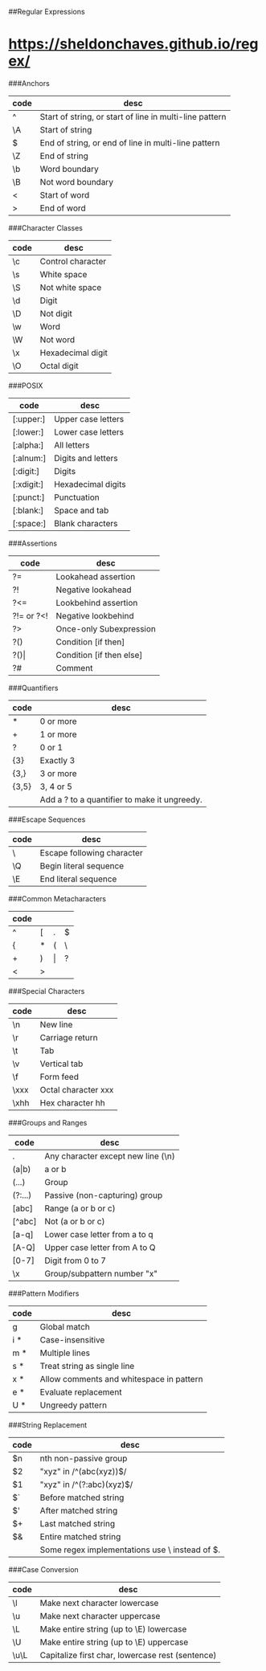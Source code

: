 ##Regular Expressions

# https://sheldonchaves.github.io/regex/

###Anchors

| code | desc |
|--------|--------|
|^|Start of string, or start of line in multi-line pattern
|\A|Start of string
|$|End of string, or end of line in multi-line pattern
|\Z|End of string
|\b|Word boundary
|\B|Not word boundary
|\<|Start of word
|\>|End of word

###Character Classes

| code | desc |
|--------|--------|
|\c|Control character
|\s|White space
|\S|Not white space
|\d|Digit
|\D|Not digit
|\w|Word
|\W|Not word
|\x|Hexade­cimal digit
|\O|Octal digit

###POSIX

| code | desc |
|--------|--------|
|[:upper:]|Upper case letters
|[:lower:]|Lower case letters
|[:alpha:]|All letters
|[:alnum:]|Digits and letters
|[:digit:]|Digits
|[:xdigit:]|Hexade­cimal digits
|[:punct:]|Punctu­ation|
|[:blank:]|Space and tab
|[:space:]|Blank characters

###Assertions

| code | desc |
|--------|--------|
|?=|Lookahead assertion
|?!|Negative lookahead
|?<=|Lookbehind assertion
|?!= or ?<!|Negative lookbehind
|?>|Once-only Subexp­ression
|?()|Condition [if then]
|?()&#124; |Condition [if then else]
|?#|Comment

###Quantifiers

| code | desc |
|--------|--------|
|*|0 or more
|+|1 or more
|?|0 or 1
|{3}|Exactly 3
|{3,}|3 or more
|{3,5}|3, 4 or 5
||Add a ? to a quantifier to make it ungreedy.

###Escape Sequences

| code | desc |
|--------|--------|
|\	|Escape following character
|\Q|Begin literal sequence
|\E|End literal sequence

###Common Metacharacters

| code ||||
|--------|--------|--------|--------|
|^|[|.|$
|{|*|(|\
|+|)|&#124;|?
|<|>|

###Special Characters

| code | desc |
|--------|--------|
|\n|New line
|\r|Carriage return
|\t|Tab
|\v|Vertical tab
|\f|Form feed
|\xxx|Octal character xxx
|\xhh|Hex character hh

###Groups and Ranges

| code | desc |
|--------|--------|
|.|Any character except new line (\n)
|(a&#124;b)|a or b
|(...)|Group
|(?:...)|Passive (non-c­apt­uring) group
|[abc]|Range (a or b or c)
|[^abc]|Not (a or b or c)
|[a-q]|Lower case letter from a to q
|[A-Q]|Upper case letter from A to Q
|[0-7]|Digit from 0 to 7
|\x|Group/­sub­pattern number "­x"

###Pattern Modifiers

| code | desc |
|--------|--------|
|g|Global match
|i *|Case-i­nse­nsitive|
|m *|Multiple lines
|s *|Treat string as single line
|x *|Allow comments and whitespace in pattern
|e *|Evaluate replac­ement
|U *|Ungreedy pattern

###String Replacement

| code | desc |
|--------|--------|
|$n|nth non-pa­ssive group
|$2|"­xyz­" in /^(abc­(xy­z))$/
|$1|"­xyz­" in /^(?:a­bc)­(xyz)$/
|$&#96;|Before matched string
|$'|After matched string
|$+|Last matched string
|$&|Entire matched string
||Some regex implem­ent­ations use \ instead of $.

###Case Conversion

| code | desc |
|--------|--------|
|\l	|Make next character lowercase 
|\u	|Make next character uppercase 
|\L	|Make entire string (up to \E) lowercase 
|\U	|Make entire string (up to \E) uppercase 
|\u\L |Capitalize first char, lowercase rest (sentence)